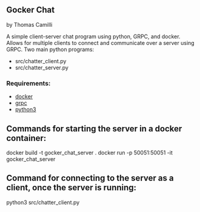 ## Gocker Chat
by Thomas Camilli

A simple client-server chat program using python, GRPC, and docker. Allows for multiple clients to connect and communicate over a server using GRPC.
Two main python programs:
* src/chatter_client.py
* src/chatter_server.py

### Requirements:
* [docker](https://docs.docker.com/get-docker/)
* [grpc](https://grpc.io/docs/languages/python/quickstart/)
* [python3](https://www.python.org/downloads/)

## Commands for starting the server in a docker container:
docker build -t gocker_chat_server .
docker run -p 50051:50051 -it gocker_chat_server

## Command for connecting to the server as a client, once the server is running:
python3 src/chatter_client.py
